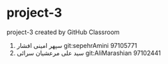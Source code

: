 # project-3
project-3 created by GitHub Classroom
1. سپهر امینی افشار git:sepehrAmini 97105771
2. سید علی مرعشیان سرائی  git:AliMarashian  97102441
